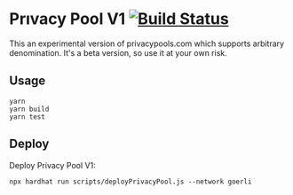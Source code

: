# Prıvacy Pool V1 [![Build Status](https://github.com/chainwayxyz/privacy-pools-arb/workflows/build/badge.svg)](https://github.com/chainwayxyz/privacy-pools-arb/actions)

This an experimental version of privacypools.com which supports arbitrary denomination. It's a beta version, so use it at your own risk.

## Usage

```shell
yarn
yarn build
yarn test
```

## Deploy

Deploy Privacy Pool V1:

```shell
npx hardhat run scripts/deployPrivacyPool.js --network goerli
```
